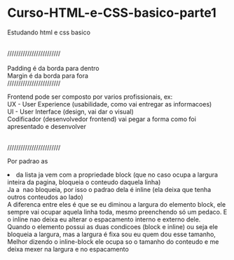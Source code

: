 # Curso-HTML-e-CSS-basico-parte1

Estudando html e css basico

</br>
////////////////////////
</br>

</br>
Padding é da borda para dentro
</br>
Margin é da borda para fora

</br>
////////////////////////
</br>

Frontend pode ser composto por varios profissionais, ex:
</br>
UX - User Experience (usabilidade, como vai entregar as informacoes)
</br>
UI - User Interface (design, vai dar o visual)
</br>
Codificador (desenvolvedor frontend) vai pegar a forma como foi apresentado e desenvolver
</br>


</br>
////////////////////////
</br>

Por padrao as <li> da lista ja vem com a propriedade block (que no caso ocupa a largura inteira da pagina, bloqueia o conteudo daquela linha)
</br>
Ja a <img> nao bloqueia, por isso o padrao dela é inline (ela deixa que tenha outros conteudos ao lado)
</br>
A diferenca entre eles é que se eu diminou a largura do elemento block, ele sempre vai ocupar aquela linha toda, mesmo preenchendo só um pedaco. E o inline nao deixa eu alterar o espacamento interno e externo dele.
</br>
Quando o elemento possui as duas condicoes (block e inline) ou seja ele bloqueia a largura, mas a largura é fixa sou eu quem dou esse tamanho, Melhor dizendo o inline-block ele ocupa so o tamanho do conteudo e me deixa mexer na largura e no espacamento